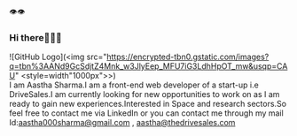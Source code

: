 👁️👁️
### Hi there🙋🏻‍♀️

<!--
**aaztha/aaztha** is a ✨ _special_ ✨ repository because its `README.md` (this file) appears on your GitHub profile.

Here are some ideas to get you started:

- 🔭 I’m currently working on ...
- 🌱 I’m currently learning ...
- 👯 I’m looking to collaborate on ...
- 🤔 I’m looking for help with ...
- 💬 Ask me about ...
- 📫 How to reach me: ...
- 😄 Pronouns: ...
- ⚡ Fun fact: ...
-->
![GitHub Logo](<img src="https://encrypted-tbn0.gstatic.com/images?q=tbn%3AANd9GcSdjtZ4Mnk_w3JlyEep_MFU7iG3LdhHpOT_mw&usqp=CAU" <style=width"1000px"></style>>)
</br>
I am Aastha Sharma.I am a front-end web developer of a start-up i.e DriveSales.I am currently looking for new opportunities to work on as I am ready to gain new experiences.Interested in Space and research sectors.So feel free to contact me via LinkedIn or you can contact me through my mail Id:aastha000sharma@gmail.com , aastha@thedrivesales.com
